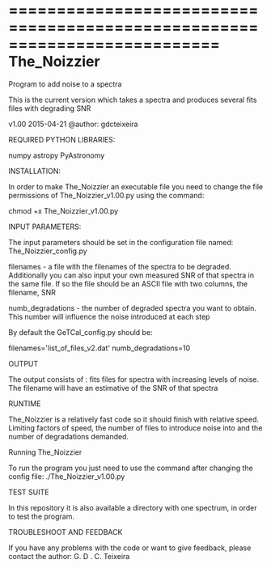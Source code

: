 ==========================================================================
The_Noizzier
==========================================================================
Program to add noise to a spectra

This is the current version which takes a spectra and produces
several fits files with degrading SNR

v1.00 2015-04-21
@author: gdcteixeira


REQUIRED PYTHON LIBRARIES:

numpy
astropy
PyAstronomy


INSTALLATION:

In order to make The_Noizzier an executable file you need to change the 
file permissions of The_Noizzier_v1.00.py using the command:

chmod +x The_Noizzier_v1.00.py


INPUT PARAMETERS:

The input parameters should be set in the configuration file named:
The_Noizzier_config.py

filenames - a file with the filenames of the spectra to be degraded. 
Additionally you can also input your own measured SNR of that spectra
in the same file. If so the file should be an ASCII file with two columns,
the filename, SNR

numb_degradations - the number of degraded spectra you want to obtain. This
number will influence the noise introduced at each step

By default the GeTCal_config.py should be:

filenames='list_of_files_v2.dat'
numb_degradations=10


OUTPUT

The output consists of :
fits files for spectra with increasing levels of noise. The filename will
have an estimative of the SNR of that spectra


RUNTIME

The_Noizzier is a relatively fast code so it should finish with relative
speed. Limiting factors of speed, the number of files to introduce noise
into and the number of degradations demanded.


Running The_Noizzier

To run the program you just need to use the command after changing the 
config file:
./The_Noizzier_v1.00.py


TEST SUITE

In this repository it is also available a directory with one spectrum,
in order to test the program.


TROUBLESHOOT AND FEEDBACK

If you have any problems with the code or want to give feedback, please contact the author: G. D . C. Teixeira

